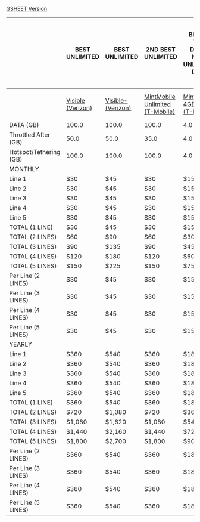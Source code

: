[GSHEET Version](https://docs.google.com/spreadsheets/d/177ytmZfeX4SxviNFwNwLgdlmA-GE1yJjaB6LZL9LSyI/preview)


|                        | BEST UNLIMITED                                              | BEST UNLIMITED                                               | 2ND BEST UNLIMITED                                                         | BEST IF YOU DON'T NEED UNLIMITED DATA                                | BEST IF YOU DON'T NEED UNLIMITED DATA                                 | BEST IF YOU DON'T NEED UNLIMITED DATA                                 | ALSO GOOD IF YOU WANT TO STICK WITH AT&T                             | ALSO GOOD IF YOU WANT TO STICK WITH AT&T                             | ALSO GOOD IF YOU WANT TO STICK WITH AT&T                              | BEST IF YOU TRAVEL OUTSIDE THE US FREQUENTLY  | BEST IF YOU TRAVEL OUTSIDE THE US FREQUENTLY               | GOOD IF YOU HAVE XFINITY                                    | GOOD IF YOU HAVE XFINITY                                                 | WASTE OF MONEY              | WASTE OF MONEY                      | WASTE OF MONEY                   | WASTE OF MONEY                    | WASTE OF MONEY            | WASTE OF MONEY       | WASTE OF MONEY              |
| ---------------------- | ----------------------------------------------------------- | ------------------------------------------------------------ | -------------------------------------------------------------------------- | -------------------------------------------------------------------- | --------------------------------------------------------------------- | --------------------------------------------------------------------- | -------------------------------------------------------------------- | -------------------------------------------------------------------- | --------------------------------------------------------------------- | --------------------------------------------- | ---------------------------------------------------------- | ----------------------------------------------------------- | ------------------------------------------------------------------------ | --------------------------- | ----------------------------------- | -------------------------------- | --------------------------------- | ------------------------- | -------------------- | --------------------------- |
|                        | [Visible (Verizon)](https://www.visible.com/referral/zfLQl) | [Visible+ (Verizon)](https://www.visible.com/referral/zfLQl) | [MintMobile<br>Unlimited<br>(T-Mobile)](https://www.mintmobile.com/plans/) | [MintMobile<br>4GB<br>(T-Mobile)](https://www.mintmobile.com/plans/) | [MintMobile<br>10GB<br>(T-Mobile)](https://www.mintmobile.com/plans/) | [MintMobile<br>15GB<br>(T-Mobile)](https://www.mintmobile.com/plans/) | [Unreal Mobile<br>3GB<br>(AT&T)](https://www.unrealmobile.com/plans) | [Unreal Mobile<br>8GB<br>(AT&T)](https://www.unrealmobile.com/plans) | [Unreal Mobile<br>12GB<br>(AT&T)](https://www.unrealmobile.com/plans) | [GoogleFi](https://fi.google.com/about/plan/) | [GoogleFi<br>Unlimited](https://fi.google.com/about/plan/) | [xfinity<br>(Verizon)](https://www.xfinity.com/mobile/plan) | [xfinity<br>Unlimited<br>(Verizon)](https://www.xfinity.com/mobile/plan) | AT&T<br>Unlimited<br>Choice | T-Mobile<br>Essentials<br>Unlimited | T-Mobile<br>Magenta<br>Unlimited | T-Mobile<br>Magenta+<br>Unlimited | AT&T<br>Unlimited<br>Plus | Verizon<br>Unlimited | Verizon<br>Beyond Unlimited |
| DATA (GB)              | 100.0                                                       | 100.0                                                        | 100.0                                                                      | 4.0                                                                  | 10.0                                                                  | 15.0                                                                  | 3.0                                                                  | 8.0                                                                  | 12.0                                                                  | 10.0                                          | 100.0                                                      | 10.0                                                        | 100.0                                                                    | 100.0                       | 100.0                               | 100.0                            | 100.0                             | 100.0                     | 100.0                | 100.0                       |
| Throttled After (GB)   | 50.0                                                        | 50.0                                                         | 35.0                                                                       | 4.0                                                                  | 10.0                                                                  | 15.0                                                                  | 3.0                                                                  | 8.0                                                                  | 12.0                                                                  | 22.0                                          | 22.0                                                       | 20.0                                                        | 20.0                                                                     | 22.0                        | 50.0                                | 50.0                             | 50.0                              | 22.0                      | 22.0                 | 22.0                        |
| Hotspot/Tethering (GB) | 100.0                                                       | 100.0                                                        | 100.0                                                                      | 4.0                                                                  | 10.0                                                                  | 15.0                                                                  | 3.0                                                                  | 8.0                                                                  | 12.0                                                                  | 100.0                                         | 100.0                                                      | 100.0                                                       | 100.0                                                                    | 0.0                         | 100.0                               | 3.0                              | 20.0                              | 10.0                      | 10.0                 | 10.0                        |
| MONTHLY                |                                                             |                                                              |                                                                            |                                                                      |                                                                       |                                                                       |                                                                      |                                                                      |                                                                       |                                               |                                                            |                                                             |                                                                          |                             |                                     |                                  |                                   |                           |                      |                             |
| Line 1                 | $30                                                         | $45                                                          | $30                                                                        | $15                                                                  | $20                                                                   | $25                                                                   | $15                                                                  | $20                                                                  | $25                                                                   | $50                                           | $80                                                        | $24                                                         | $45                                                                      | $65                         | $60                                 | $70                              | $85                               | $80                       | $75                  | $85                         |
| Line 2                 | $30                                                         | $45                                                          | $30                                                                        | $15                                                                  | $20                                                                   | $25                                                                   | $15                                                                  | $20                                                                  | $25                                                                   | $35                                           | $55                                                        | $24                                                         | $45                                                                      | $55                         | $30                                 | $50                              | $55                               | $70                       | $55                  | $75                         |
| Line 3                 | $30                                                         | $45                                                          | $30                                                                        | $15                                                                  | $20                                                                   | $25                                                                   | $15                                                                  | $20                                                                  | $25                                                                   | $35                                           | $35                                                        | $24                                                         | $45                                                                      | $20                         | $15                                 | $20                              | $30                               | $20                       | $20                  | $20                         |
| Line 4                 | $30                                                         | $45                                                          | $30                                                                        | $15                                                                  | $20                                                                   | $25                                                                   | $15                                                                  | $20                                                                  | $25                                                                   | $35                                           | $35                                                        | $24                                                         | $45                                                                      | $20                         | $15                                 | $20                              | $30                               | $20                       | $10                  | $20                         |
| Line 5                 | $30                                                         | $45                                                          | $30                                                                        | $15                                                                  | $20                                                                   | $25                                                                   | $15                                                                  | $20                                                                  | $25                                                                   | $25                                           | $35                                                        | $24                                                         | $45                                                                      | $20                         | $15                                 | $20                              | $30                               | $20                       | $40                  | $50                         |
| TOTAL (1 LINE)         | $30                                                         | $45                                                          | $30                                                                        | $15                                                                  | $20                                                                   | $25                                                                   | $15                                                                  | $20                                                                  | $25                                                                   | $50                                           | $80                                                        | $24                                                         | $45                                                                      | $65                         | $60                                 | $70                              | $85                               | $80                       | $75                  | $85                         |
| TOTAL (2 LINES)        | $60                                                         | $90                                                          | $60                                                                        | $30                                                                  | $40                                                                   | $50                                                                   | $30                                                                  | $40                                                                  | $50                                                                   | $85                                           | $135                                                       | $48                                                         | $90                                                                      | $120                        | $90                                 | $120                             | $140                              | $150                      | $130                 | $160                        |
| TOTAL (3 LINES)        | $90                                                         | $135                                                         | $90                                                                        | $45                                                                  | $60                                                                   | $75                                                                   | $45                                                                  | $60                                                                  | $75                                                                   | $120                                          | $170                                                       | $72                                                         | $135                                                                     | $140                        | $105                                | $140                             | $170                              | $170                      | $150                 | $180                        |
| TOTAL (4 LINES)        | $120                                                        | $180                                                         | $120                                                                       | $60                                                                  | $80                                                                   | $100                                                                  | $60                                                                  | $80                                                                  | $100                                                                  | $155                                          | $205                                                       | $96                                                         | $180                                                                     | $160                        | $120                                | $160                             | $200                              | $190                      | $160                 | $200                        |
| TOTAL (5 LINES)        | $150                                                        | $225                                                         | $150                                                                       | $75                                                                  | $100                                                                  | $125                                                                  | $75                                                                  | $100                                                                 | $125                                                                  | $180                                          | $240                                                       | $120                                                        | $225                                                                     | $180                        | $135                                | $180                             | $230                              | $210                      | $200                 | $250                        |
| Per Line (2 LINES)     | $30                                                         | $45                                                          | $30                                                                        | $15                                                                  | $20                                                                   | $25                                                                   | $15                                                                  | $20                                                                  | $25                                                                   | $43                                           | $68                                                        | $24                                                         | $45                                                                      | $60                         | $45                                 | $60                              | $70                               | $75                       | $65                  | $80                         |
| Per Line (3 LINES)     | $30                                                         | $45                                                          | $30                                                                        | $15                                                                  | $20                                                                   | $25                                                                   | $15                                                                  | $20                                                                  | $25                                                                   | $40                                           | $57                                                        | $24                                                         | $45                                                                      | $47                         | $35                                 | $47                              | $57                               | $57                       | $50                  | $60                         |
| Per Line (4 LINES)     | $30                                                         | $45                                                          | $30                                                                        | $15                                                                  | $20                                                                   | $25                                                                   | $15                                                                  | $20                                                                  | $25                                                                   | $39                                           | $51                                                        | $24                                                         | $45                                                                      | $40                         | $30                                 | $40                              | $50                               | $48                       | $40                  | $50                         |
| Per Line (5 LINES)     | $30                                                         | $45                                                          | $30                                                                        | $15                                                                  | $20                                                                   | $25                                                                   | $15                                                                  | $20                                                                  | $25                                                                   | $36                                           | $48                                                        | $24                                                         | $45                                                                      | $36                         | $27                                 | $36                              | $46                               | $42                       | $40                  | $50                         |
| YEARLY                 |                                                             |                                                              |                                                                            |                                                                      |                                                                       |                                                                       |                                                                      |                                                                      |                                                                       |                                               |                                                            |                                                             |                                                                          |                             |                                     |                                  |                                   |                           |                      |                             |
| Line 1                 | $360                                                        | $540                                                         | $360                                                                       | $180                                                                 | $240                                                                  | $300                                                                  | $180                                                                 | $240                                                                 | $300                                                                  | $600                                          | $960                                                       | $288                                                        | $540                                                                     | $780                        | $720                                | $840                             | $1,020                            | $960                      | $900                 | $1,020                      |
| Line 2                 | $360                                                        | $540                                                         | $360                                                                       | $180                                                                 | $240                                                                  | $300                                                                  | $180                                                                 | $240                                                                 | $300                                                                  | $420                                          | $660                                                       | $288                                                        | $540                                                                     | $660                        | $360                                | $600                             | $660                              | $840                      | $660                 | $900                        |
| Line 3                 | $360                                                        | $540                                                         | $360                                                                       | $180                                                                 | $240                                                                  | $300                                                                  | $180                                                                 | $240                                                                 | $300                                                                  | $420                                          | $420                                                       | $288                                                        | $540                                                                     | $240                        | $180                                | $240                             | $360                              | $240                      | $240                 | $240                        |
| Line 4                 | $360                                                        | $540                                                         | $360                                                                       | $180                                                                 | $240                                                                  | $300                                                                  | $180                                                                 | $240                                                                 | $300                                                                  | $420                                          | $420                                                       | $288                                                        | $540                                                                     | $240                        | $180                                | $240                             | $360                              | $240                      | $120                 | $240                        |
| Line 5                 | $360                                                        | $540                                                         | $360                                                                       | $180                                                                 | $240                                                                  | $300                                                                  | $180                                                                 | $240                                                                 | $300                                                                  | $300                                          | $420                                                       | $288                                                        | $540                                                                     | $240                        | $180                                | $240                             | $360                              | $240                      | $480                 | $600                        |
| TOTAL (1 LINE)         | $360                                                        | $540                                                         | $360                                                                       | $180                                                                 | $240                                                                  | $300                                                                  | $180                                                                 | $240                                                                 | $300                                                                  | $600                                          | $960                                                       | $288                                                        | $540                                                                     | $780                        | $720                                | $840                             | $1,020                            | $960                      | $900                 | $1,020                      |
| TOTAL (2 LINES)        | $720                                                        | $1,080                                                       | $720                                                                       | $360                                                                 | $480                                                                  | $600                                                                  | $360                                                                 | $480                                                                 | $600                                                                  | $1,020                                        | $1,620                                                     | $576                                                        | $1,080                                                                   | $1,440                      | $1,080                              | $1,440                           | $1,680                            | $1,800                    | $1,560               | $1,920                      |
| TOTAL (3 LINES)        | $1,080                                                      | $1,620                                                       | $1,080                                                                     | $540                                                                 | $720                                                                  | $900                                                                  | $540                                                                 | $720                                                                 | $900                                                                  | $1,440                                        | $2,040                                                     | $864                                                        | $1,620                                                                   | $1,680                      | $1,260                              | $1,680                           | $2,040                            | $2,040                    | $1,800               | $2,160                      |
| TOTAL (4 LINES)        | $1,440                                                      | $2,160                                                       | $1,440                                                                     | $720                                                                 | $960                                                                  | $1,200                                                                | $720                                                                 | $960                                                                 | $1,200                                                                | $1,860                                        | $2,460                                                     | $1,152                                                      | $2,160                                                                   | $1,920                      | $1,440                              | $1,920                           | $2,400                            | $2,280                    | $1,920               | $2,400                      |
| TOTAL (5 LINES)        | $1,800                                                      | $2,700                                                       | $1,800                                                                     | $900                                                                 | $1,200                                                                | $1,500                                                                | $900                                                                 | $1,200                                                               | $1,500                                                                | $2,160                                        | $2,880                                                     | $1,440                                                      | $2,700                                                                   | $2,160                      | $1,620                              | $2,160                           | $2,760                            | $2,520                    | $2,400               | $3,000                      |
| Per Line (2 LINES)     | $360                                                        | $540                                                         | $360                                                                       | $180                                                                 | $240                                                                  | $300                                                                  | $180                                                                 | $240                                                                 | $300                                                                  | $510                                          | $810                                                       | $288                                                        | $540                                                                     | $720                        | $540                                | $720                             | $840                              | $900                      | $780                 | $960                        |
| Per Line (3 LINES)     | $360                                                        | $540                                                         | $360                                                                       | $180                                                                 | $240                                                                  | $300                                                                  | $180                                                                 | $240                                                                 | $300                                                                  | $480                                          | $680                                                       | $288                                                        | $540                                                                     | $560                        | $420                                | $560                             | $680                              | $680                      | $600                 | $720                        |
| Per Line (4 LINES)     | $360                                                        | $540                                                         | $360                                                                       | $180                                                                 | $240                                                                  | $300                                                                  | $180                                                                 | $240                                                                 | $300                                                                  | $465                                          | $615                                                       | $288                                                        | $540                                                                     | $480                        | $360                                | $480                             | $600                              | $570                      | $480                 | $600                        |
| Per Line (5 LINES)     | $360                                                        | $540                                                         | $360                                                                       | $180                                                                 | $240                                                                  | $300                                                                  | $180                                                                 | $240                                                                 | $300                                                                  | $432                                          | $576                                                       | $288                                                        | $540                                                                     | $432                        | $324                                | $432                             | $552                              | $504                      | $480                 | $600                        |
